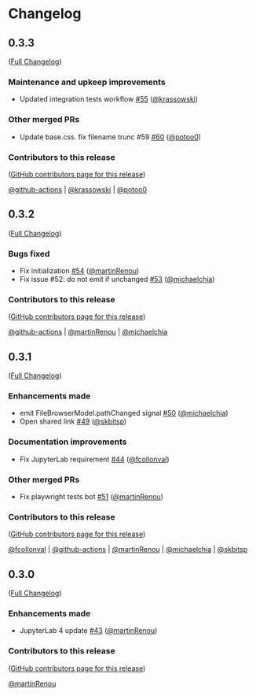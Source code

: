 # Changelog

<!-- <START NEW CHANGELOG ENTRY> -->

## 0.3.3

([Full Changelog](https://github.com/jupyterlab-contrib/jupyterlab-unfold/compare/v0.3.2...b3eefd2fd60a6973f6d6601821c744e33ba96ca2))

### Maintenance and upkeep improvements

- Updated integration tests workflow [#55](https://github.com/jupyterlab-contrib/jupyterlab-unfold/pull/55) ([@krassowski](https://github.com/krassowski))

### Other merged PRs

- Update base.css. fix filename trunc #59 [#60](https://github.com/jupyterlab-contrib/jupyterlab-unfold/pull/60) ([@potoo0](https://github.com/potoo0))

### Contributors to this release

([GitHub contributors page for this release](https://github.com/jupyterlab-contrib/jupyterlab-unfold/graphs/contributors?from=2024-05-31&to=2025-01-23&type=c))

[@github-actions](https://github.com/search?q=repo%3Ajupyterlab-contrib%2Fjupyterlab-unfold+involves%3Agithub-actions+updated%3A2024-05-31..2025-01-23&type=Issues) | [@krassowski](https://github.com/search?q=repo%3Ajupyterlab-contrib%2Fjupyterlab-unfold+involves%3Akrassowski+updated%3A2024-05-31..2025-01-23&type=Issues) | [@potoo0](https://github.com/search?q=repo%3Ajupyterlab-contrib%2Fjupyterlab-unfold+involves%3Apotoo0+updated%3A2024-05-31..2025-01-23&type=Issues)

<!-- <END NEW CHANGELOG ENTRY> -->

## 0.3.2

([Full Changelog](https://github.com/jupyterlab-contrib/jupyterlab-unfold/compare/v0.3.1...f8bcc5481cdf0e709604db646c2fcf533f02a9af))

### Bugs fixed

- Fix initialization [#54](https://github.com/jupyterlab-contrib/jupyterlab-unfold/pull/54) ([@martinRenou](https://github.com/martinRenou))
- Fix issue #52: do not emit if unchanged [#53](https://github.com/jupyterlab-contrib/jupyterlab-unfold/pull/53) ([@michaelchia](https://github.com/michaelchia))

### Contributors to this release

([GitHub contributors page for this release](https://github.com/jupyterlab-contrib/jupyterlab-unfold/graphs/contributors?from=2024-05-28&to=2024-05-31&type=c))

[@github-actions](https://github.com/search?q=repo%3Ajupyterlab-contrib%2Fjupyterlab-unfold+involves%3Agithub-actions+updated%3A2024-05-28..2024-05-31&type=Issues) | [@martinRenou](https://github.com/search?q=repo%3Ajupyterlab-contrib%2Fjupyterlab-unfold+involves%3AmartinRenou+updated%3A2024-05-28..2024-05-31&type=Issues) | [@michaelchia](https://github.com/search?q=repo%3Ajupyterlab-contrib%2Fjupyterlab-unfold+involves%3Amichaelchia+updated%3A2024-05-28..2024-05-31&type=Issues)

## 0.3.1

([Full Changelog](https://github.com/jupyterlab-contrib/jupyterlab-unfold/compare/v0.3.0...144376fd7baa97e5daf49ccd5c27ed8f348ade4a))

### Enhancements made

- emit FileBrowserModel.pathChanged signal [#50](https://github.com/jupyterlab-contrib/jupyterlab-unfold/pull/50) ([@michaelchia](https://github.com/michaelchia))
- Open shared link [#49](https://github.com/jupyterlab-contrib/jupyterlab-unfold/pull/49) ([@skbitsp](https://github.com/skbitsp))

### Documentation improvements

- Fix JupyterLab requirement [#44](https://github.com/jupyterlab-contrib/jupyterlab-unfold/pull/44) ([@fcollonval](https://github.com/fcollonval))

### Other merged PRs

- Fix playwright tests bot [#51](https://github.com/jupyterlab-contrib/jupyterlab-unfold/pull/51) ([@martinRenou](https://github.com/martinRenou))

### Contributors to this release

([GitHub contributors page for this release](https://github.com/jupyterlab-contrib/jupyterlab-unfold/graphs/contributors?from=2023-08-24&to=2024-05-28&type=c))

[@fcollonval](https://github.com/search?q=repo%3Ajupyterlab-contrib%2Fjupyterlab-unfold+involves%3Afcollonval+updated%3A2023-08-24..2024-05-28&type=Issues) | [@github-actions](https://github.com/search?q=repo%3Ajupyterlab-contrib%2Fjupyterlab-unfold+involves%3Agithub-actions+updated%3A2023-08-24..2024-05-28&type=Issues) | [@martinRenou](https://github.com/search?q=repo%3Ajupyterlab-contrib%2Fjupyterlab-unfold+involves%3AmartinRenou+updated%3A2023-08-24..2024-05-28&type=Issues) | [@michaelchia](https://github.com/search?q=repo%3Ajupyterlab-contrib%2Fjupyterlab-unfold+involves%3Amichaelchia+updated%3A2023-08-24..2024-05-28&type=Issues) | [@skbitsp](https://github.com/search?q=repo%3Ajupyterlab-contrib%2Fjupyterlab-unfold+involves%3Askbitsp+updated%3A2023-08-24..2024-05-28&type=Issues)

## 0.3.0

([Full Changelog](https://github.com/jupyterlab-contrib/jupyterlab-unfold/compare/0.2.2...4ba3aad147a7cddfae1fc5c890fca99a72907619))

### Enhancements made

- JupyterLab 4 update [#43](https://github.com/jupyterlab-contrib/jupyterlab-unfold/pull/43) ([@martinRenou](https://github.com/martinRenou))

### Contributors to this release

([GitHub contributors page for this release](https://github.com/jupyterlab-contrib/jupyterlab-unfold/graphs/contributors?from=2022-04-11&to=2023-08-24&type=c))

[@martinRenou](https://github.com/search?q=repo%3Ajupyterlab-contrib%2Fjupyterlab-unfold+involves%3AmartinRenou+updated%3A2022-04-11..2023-08-24&type=Issues)
